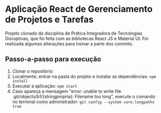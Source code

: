 # Aplicação React de Gerenciamento de Projetos e Tarefas

Projeto clonado da disciplina de Prática Integradora de Tecnologias Disruptivas, que foi feita com as bibliotecas React JS e Material UI. Foi realizada algumas alterações para treinar a parte dos commits.

## Passo-a-passo para execução

1. Clonar o repositório
2. Localmente, entrar na pasta do projeto e instalar as dependências:
   `npm install`
3. Executar a aplicação:
   `npm start`
4. Caso apareça a mensagem "error: unable to write file .git/objects/b1/{stringpropria}: Filename too long", execute o comando no terminal como administrador:
   `git config --system core.longpaths true`
